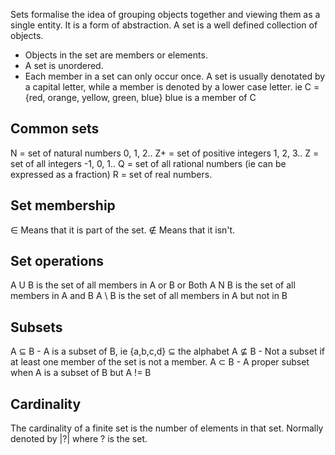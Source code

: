 Sets formalise the idea of grouping objects together and viewing them as a single entity. It is a form of abstraction. 
A set is a well defined collection of objects.
- Objects in the set are members or elements.
- A set is unordered.
- Each member in a set can only occur once.
A set is usually denotated by a capital letter, while a member is denoted by a lower case letter.
ie C = {red, orange, yellow, green, blue} blue is a member of C

## Common sets
N = set of natural numbers 0, 1, 2..
Z+ = set of positive integers 1, 2, 3..
Z = set of all integers -1, 0, 1..
Q = set of all rational numbers (ie can be expressed as a fraction)
R = set of real numbers.

## Set membership

∈ Means that it is part of the set. 
∉ Means that it isn't.

## Set operations

A U B is the set of all members in A or B or Both
A N B is the set of all members in A and B
A \ B is the set of all members in A but not in B

## Subsets

A ⊆ B - A is a subset of B, ie {a,b,c,d} ⊆ the alphabet
A ⊈ B - Not a subset if at least one member of the set is not a member.
A ⊂ B - A proper subset when A is a subset of B but A != B

## Cardinality

The cardinality of a finite set is the number of elements in that set. Normally denoted by |?| where ? is the set.